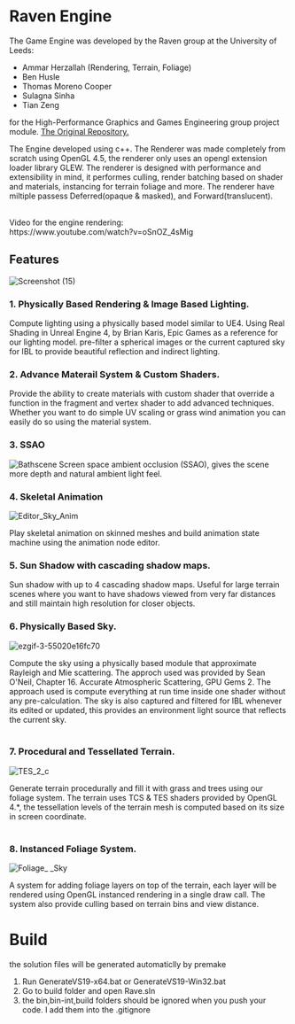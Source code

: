 # Raven Engine

The Game Engine was developed by the Raven group at the University of Leeds:
 - Ammar Herzallah (Rendering, Terrain, Foliage)
 - Ben Husle 
 - Thomas Moreno Cooper 
 - Sulagna Sinha 
 - Tian Zeng

for the High-Performance Graphics and Games Engineering group project module. [The Original Repository.](https://gitlab.com/SC17BH/hpg_group_project)

The Engine developed using c++. The Renderer was made completely from scratch using OpenGL 4.5, the renderer only uses an opengl extension loader library GLEW. The renderer is designed with performance and extensibility in mind, it performes culling, render batching based on shader and materials, instancing for terrain foliage and more. The renderer have miltiple passess Deferred(opaque & masked), and Forward(translucent).

<br>
Video for the engine rendering:<br>
https://www.youtube.com/watch?v=oSnOZ_4sMig
<br>


## Features

![Screenshot (15)](https://user-images.githubusercontent.com/56574326/119246934-9597ed00-bb7d-11eb-8406-562df6b51526.png)

### 1. Physically Based Rendering & Image Based Lighting.
Compute lighting using a physically based model similar to UE4. Using Real Shading in Unreal Engine 4, by Brian Karis, Epic Games as a reference for our lighting model. pre-filter a spherical images or the current captured sky for IBL to provide beautiful reflection and indirect lighting.


### 2. Advance Materail System & Custom Shaders.
Provide the ability to create materials with custom shader that override a function in the fragment and vertex shader to add advanced techniques. Whether you want to do simple UV scaling or grass wind animation you can easily do so using the material system.
<br>


### 3. SSAO
![Bathscene](https://user-images.githubusercontent.com/56574326/119989836-8b338400-bfbf-11eb-8896-c07049127a34.jpg)
Screen space ambient occlusion (SSAO), gives the scene more depth and natural ambient light feel.
<br>


### 4. Skeletal Animation
![Editor_Sky_Anim](https://user-images.githubusercontent.com/56574326/119244032-3d082600-bb64-11eb-9da2-635607da0a4f.png)

Play skeletal animation on skinned meshes and build animation state machine using the animation node editor.

### 5. Sun Shadow with cascading shadow maps.
Sun shadow with up to 4 cascading shadow maps. Useful for large terrain scenes where you want to have shadows viewed from very far distances and still maintain high resolution for closer objects.

### 6. Physically Based Sky.
![ezgif-3-55020e16fc70](https://user-images.githubusercontent.com/56574326/119991211-224d0b80-bfc1-11eb-9cad-c0ba16a1b5ad.gif)

Compute the sky using a physically based module that approximate Rayleigh and Mie scattering. The approch used was provided by Sean O'Neil, Chapter 16. Accurate Atmospheric Scattering, GPU Gems 2. The approach used is compute everything at run time inside one shader without any pre-calculation. The sky is also captured and filtered for IBL whenever its edited or updated, this provides an environment light source that reflects the current sky.
<br><br>


### 7. Procedural and Tessellated Terrain.
![TES_2_c](https://user-images.githubusercontent.com/56574326/119245319-5020f300-bb70-11eb-8620-6286dac25f0b.png)

Generate terrain procedurally and fill it with grass and trees using our foliage system. The terrain uses TCS & TES shaders provided by OpenGL 4.*, the tessellation levels of the terrain mesh is computed based on its size in screen coordinate.
</br></br>

### 8. Instanced Foliage System.
![Foliage_ _Sky](https://user-images.githubusercontent.com/56574326/119244055-7e003a80-bb64-11eb-9e8d-e8fd104698d6.png)

A system for adding foliage layers on top of the terrain, each layer will be rendered using OpenGL instanced rendering in a single draw call. The system also provide culling based on terrain bins and view distance.





# Build

the solution files will be generated automaticlly by premake

1. Run GenerateVS19-x64.bat or GenerateVS19-Win32.bat
2. Go to build folder and open Rave.sln
3. the bin,bin-int,build folders should be ignored when you push your code. I add them into the .gitignore


